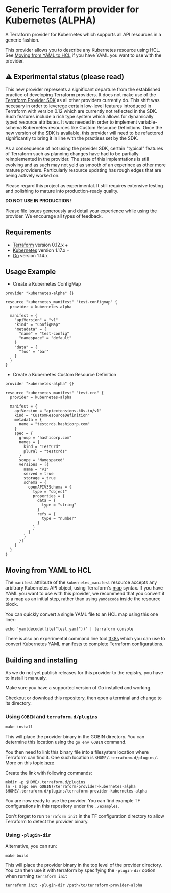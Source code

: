 # Generic Terraform provider for Kubernetes (ALPHA)

A Terraform provider for Kubernetes which supports all API resources in a generic fashion.

This provider allows you to describe any Kubernetes resource using HCL. See [Moving from YAML to HCL](#moving-from-yaml-to-hcl) if you have YAML you want to use with the provider.

## ⚠️ Experimental status (please read)

This new provider represents a significant departure from the established practice of developing Terraform providers. It does not make use of the [Terraform Provider SDK](https://github.com/hashicorp/terraform-plugin-sdk) as all other providers currently do. This shift was necesary in order to leverege certain low-level features introduced in Terraform with version 0.12 which are currently not reflected in the SDK. Such features include a rich type system which allows for dynamically typed resource attributes. It was needed in order to implement variable-schema Kubernetes resources like Custom Resource Definitions. Once the new version of the SDK is available, this provider will need to be refactored significantly to bring it in line with the practises set by the SDK.

As a consequence of not using the provider SDK, certain "typical" features of Terraform such as planning changes have had to be partially reimplemented in the provider. The state of this implemtations is still evolving and as such may not yeld as smooth of an experince as other more mature providers. Particularly resource updating has rough edges that are being actively worked on.


Please regard this project as experimental. It still requires extensive testing and polishing to mature into production-ready quality.

**DO NOT USE IN PRODUCTION!**

Please file issues generously and detail your experience while using the provider. We encourage all types of feedback.

## Requirements

* [Terraform](https://www.terraform.io/downloads.html) version 0.12.x +
* [Kubernetes](https://kubernetes.io/docs/reference) version 1.17.x +
* [Go](https://golang.org/doc/install) version 1.14.x

## Usage Example

* Create a Kubernetes ConfigMap
```hcl
provider "kubernetes-alpha" {}

resource "kubernetes_manifest" "test-configmap" {
  provider = kubernetes-alpha

  manifest = {
    "apiVersion" = "v1"
    "kind" = "ConfigMap"
    "metadata" = {
      "name" = "test-config"
      "namespace" = "default"
    }
    "data" = {
      "foo" = "bar"
    }
  }
}
```

* Create a Kubernetes Custom Resource Definition

```hcl
provider "kubernetes-alpha" {}

resource "kubernetes_manifest" "test-crd" {
  provider = kubernetes-alpha

  manifest = {
    apiVersion = "apiextensions.k8s.io/v1"
    kind = "CustomResourceDefinition"
    metadata = {
      name = "testcrds.hashicorp.com"
    }
    spec = {
      group = "hashicorp.com"
      names = {
        kind = "TestCrd"
        plural = "testcrds"
      }
      scope = "Namespaced"
      versions = [{
        name = "v1"
        served = true
        storage = true
        schema = {
          openAPIV3Schema = {
            type = "object"
            properties = {
              data = {
                type = "string"
              }
              refs = {
                type = "number"
              }
            }
          }
        }
      }]
    }
  }
}
```

## Moving from YAML to HCL

The `manifest` attribute of the `kubernetes_manifest` resource accepts any arbitrary Kubernetes API object, using Terraform's [map](https://www.terraform.io/docs/configuration/expressions.html#map) syntax. If you have YAML you want to use with this provider, we recommend that you convert it to a map as an initial step, rather than using `yamdecode` inside the resource block. 

You can quickly convert a single YAML file to an HCL map using this one liner:

```
echo 'yamldecode(file("test.yaml"))' | terraform console
```

There is also an experimental command line tool [tfk8s](https://github.com/jrhouston/tfk8s) which you can use to convert Kubernetes YAML manifests to complete Terraform configurations.

## Building and installing

As we do not yet publish releases for this provider to the registry, you have to install it manualy.

Make sure you have a supported version of Go installed and working.

Checkout or download this repository, then open a terminal and change to its directory.

### Using `GOBIN` and `terraform.d/plugins`
```
make install
```
This will place the provider binary in the GOBIN directory. You can determine this location using the `go env GOBIN` command.

You then need to link this binary file into a filesystem location where Terraform can find it. One such location is `$HOME/.terraform.d/plugins/`. More on this topic [here](https://www.terraform.io/docs/extend/how-terraform-works.html#discovery)

Create the link with following commands:
```
mkdir -p $HOME/.terraform.d/plugins
ln -s $(go env GOBIN)/terraform-provider-kubernetes-alpha $HOME/.terraform.d/plugins/terraform-provider-kubernetes-alpha
```

You are now ready to use the provider. You can find example TF configurations in this repository under the `./examples`.

Don't forget to run `terraform init` in the TF configuration directory to allow Terraform to detect the provider binary.

### Using `-plugin-dir` 

Alternative, you can run:

```
make build
```

This will place the provider binary in the top level of the provider directory. You can then use it with terraform by specifying the `-plugin-dir` option when running `terraform init`

```
terraform init -plugin-dir /path/to/terraform-provider-alpha
```
